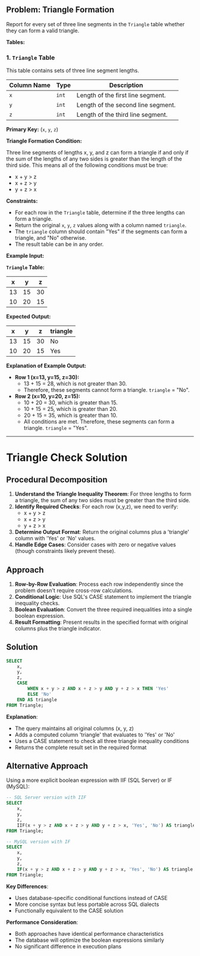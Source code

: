 ## Problem: Triangle Formation

Report for every set of three line segments in the `Triangle` table whether they can form a valid triangle.

**Tables:**

### 1. `Triangle` Table

This table contains sets of three line segment lengths.

| Column Name | Type | Description                                                                 |
| ----------- | -------- | --------------------------------------------------------------------------- |
| `x`           | `int`  | Length of the first line segment.                                           |
| `y`           | `int`  | Length of the second line segment.                                          |
| `z`           | `int`  | Length of the third line segment.                                           |

**Primary Key:** (`x`, `y`, `z`)

**Triangle Formation Condition:**

Three line segments of lengths x, y, and z can form a triangle if and only if the sum of the lengths of any two sides is greater than the length of the third side.  This means all of the following conditions must be true:

*   x + y > z
*   x + z > y
*   y + z > x

**Constraints:**

*   For each row in the `Triangle` table, determine if the three lengths can form a triangle.
*   Return the original `x`, `y`, `z` values along with a column named `triangle`.
*   The `triangle` column should contain "Yes" if the segments can form a triangle, and "No" otherwise.
*   The result table can be in any order.

**Example Input:**

**`Triangle` Table:**

| x  | y  | z  |
| -- | -- | -- |
| 13 | 15 | 30 |
| 10 | 20 | 15 |

**Expected Output:**

| x  | y  | z  | triangle |
| -- | -- | -- | -------- |
| 13 | 15 | 30 | No       |
| 10 | 20 | 15 | Yes      |

**Explanation of Example Output:**

*   **Row 1 (x=13, y=15, z=30):**
    *   13 + 15 = 28, which is not greater than 30.
    *   Therefore, these segments cannot form a triangle. `triangle` = "No".
*   **Row 2 (x=10, y=20, z=15):**
    *   10 + 20 = 30, which is greater than 15.
    *   10 + 15 = 25, which is greater than 20.
    *   20 + 15 = 35, which is greater than 10.
    *   All conditions are met. Therefore, these segments can form a triangle. `triangle` = "Yes".
 
---

# Triangle Check Solution

## Procedural Decomposition

1. **Understand the Triangle Inequality Theorem**: For three lengths to form a triangle, the sum of any two sides must be greater than the third side.
2. **Identify Required Checks**: For each row (x,y,z), we need to verify:
   - x + y > z
   - x + z > y
   - y + z > x
3. **Determine Output Format**: Return the original columns plus a 'triangle' column with 'Yes' or 'No' values.
4. **Handle Edge Cases**: Consider cases with zero or negative values (though constraints likely prevent these).

## Approach

1. **Row-by-Row Evaluation**: Process each row independently since the problem doesn't require cross-row calculations.
2. **Conditional Logic**: Use SQL's CASE statement to implement the triangle inequality checks.
3. **Boolean Evaluation**: Convert the three required inequalities into a single boolean expression.
4. **Result Formatting**: Present results in the specified format with original columns plus the triangle indicator.

## Solution

```sql
SELECT 
    x,
    y,
    z,
    CASE 
        WHEN x + y > z AND x + z > y AND y + z > x THEN 'Yes'
        ELSE 'No'
    END AS triangle
FROM Triangle;
```

**Explanation**:
- The query maintains all original columns (x, y, z)
- Adds a computed column 'triangle' that evaluates to 'Yes' or 'No'
- Uses a CASE statement to check all three triangle inequality conditions
- Returns the complete result set in the required format

## Alternative Approach

Using a more explicit boolean expression with IIF (SQL Server) or IF (MySQL):

```sql
-- SQL Server version with IIF
SELECT 
    x,
    y,
    z,
    IIF(x + y > z AND x + z > y AND y + z > x, 'Yes', 'No') AS triangle
FROM Triangle;

-- MySQL version with IF
SELECT 
    x,
    y,
    z,
    IF(x + y > z AND x + z > y AND y + z > x, 'Yes', 'No') AS triangle
FROM Triangle;
```

**Key Differences**:
- Uses database-specific conditional functions instead of CASE
- More concise syntax but less portable across SQL dialects
- Functionally equivalent to the CASE solution

**Performance Consideration**:
- Both approaches have identical performance characteristics
- The database will optimize the boolean expressions similarly
- No significant difference in execution plans
